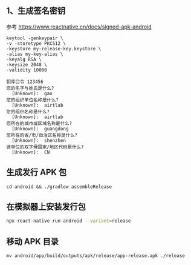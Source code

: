 ## 1、生成签名密钥
参考 https://www.reactnative.cn/docs/signed-apk-android

```shell
keytool -genkeypair \
-v -storetype PKCS12 \
-keystore my-release-key.keystore \
-alias my-key-alias \
-keyalg RSA \
-keysize 2048 \
-validity 10000
```

```text
钥库口令 123456
您的名字与姓氏是什么?
  [Unknown]:  gao
您的组织单位名称是什么?
  [Unknown]:  airtlab
您的组织名称是什么?
  [Unknown]:  airtlab
您所在的城市或区域名称是什么?
  [Unknown]:  guangdong 
您所在的省/市/自治区名称是什么?
  [Unknown]:  shenzhen
该单位的双字母国家/地区代码是什么?
  [Unknown]:  CN
```

## 生成发行 APK 包

```shell
cd android && ./gradlew assembleRelease
```

## 在模拟器上安装发行包
```bash
npx react-native run-android --variant=release
```

## 移动 APK 目录
```shell
mv android/app/build/outputs/apk/release/app-release.apk ./release
```